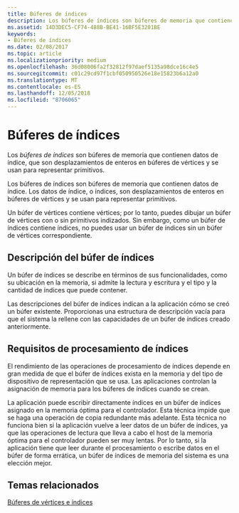 ```yaml
---
title: Búferes de índices
description: Los búferes de índices son búferes de memoria que contienen datos de índice, que son desplazamientos de enteros en búferes de vértices y se usan para representar primitivos.
ms.assetid: 14D3DEC5-CF74-488B-BE41-16BF5E3201BE
keywords:
- Búferes de índices
ms.date: 02/08/2017
ms.topic: article
ms.localizationpriority: medium
ms.openlocfilehash: 36d08006fa2f32812f97daef5135a98dce16c4e5
ms.sourcegitcommit: c01c29cd97f1cbf050950526e18e15823b6a12a0
ms.translationtype: MT
ms.contentlocale: es-ES
ms.lasthandoff: 12/05/2018
ms.locfileid: "8706065"
---
```

# <a name="index-buffers"></a>Búferes de índices


Los *búferes de índices* son búferes de memoria que contienen datos de índice, que son desplazamientos de enteros en búferes de vértices y se usan para representar primitivos.

Los búferes de índices son búferes de memoria que contienen datos de índice. Los datos de índice, o índices, son desplazamientos de enteros en búferes de vértices y se usan para representar primitivos.

Un búfer de vértices contiene vértices; por lo tanto, puedes dibujar un búfer de vértices con o sin primitivos indizados. Sin embargo, como un búfer de índices contiene índices, no puedes usar un búfer de índices sin un búfer de vértices correspondiente.

## <a name="span-idindexbufferdescriptionspanspan-idindexbufferdescriptionspanspan-idindexbufferdescriptionspanindex-buffer-description"></a><span id="Index_Buffer_Description"></span><span id="index_buffer_description"></span><span id="INDEX_BUFFER_DESCRIPTION"></span>Descripción del búfer de índices


Un búfer de índices se describe en términos de sus funcionalidades, como su ubicación en la memoria, si admite la lectura y escritura y el tipo y la cantidad de índices que puede contener.

Las descripciones del búfer de índices indican a la aplicación cómo se creó un búfer existente. Proporcionas una estructura de descripción vacía para que el sistema la rellene con las capacidades de un búfer de índices creado anteriormente.

## <a name="span-idindexprocessingrequirementsspanspan-idindexprocessingrequirementsspanspan-idindexprocessingrequirementsspanindex-processing-requirements"></a><span id="Index_Processing_Requirements"></span><span id="index_processing_requirements"></span><span id="INDEX_PROCESSING_REQUIREMENTS"></span>Requisitos de procesamiento de índices


El rendimiento de las operaciones de procesamiento de índices depende en gran medida de que el búfer de índices exista en la memoria y del tipo de dispositivo de representación que se usa. Las aplicaciones controlan la asignación de memoria para los búferes de índices cuando se crean.

La aplicación puede escribir directamente índices en un búfer de índices asignado en la memoria óptima para el controlador. Esta técnica impide que se haga una operación de copia redundante más adelante. Esta técnica no funciona bien si la aplicación vuelve a leer datos de un búfer de índices, ya que las operaciones de lectura que lleva a cabo el host de la memoria óptima para el controlador pueden ser muy lentas. Por lo tanto, si la aplicación tiene que leer durante el procesamiento o escribe datos en el búfer de forma errática, un búfer de índices de memoria del sistema es una elección mejor.

## <a name="span-idrelated-topicsspanrelated-topics"></a><span id="related-topics"></span>Temas relacionados


[Búferes de vértices e índices](vertex-and-index-buffers.md)

 

 




